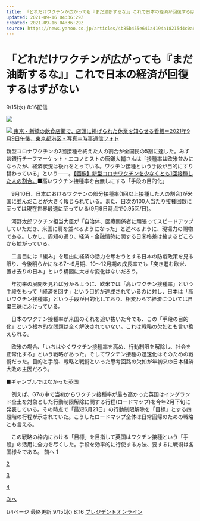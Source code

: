 ```yaml
---
title: 「どれだけワクチンが広がっても『まだ油断するな』」これで日本の経済が回復するはずがない（プレジデントオンライン）
updated: 2021-09-16 04:36:29Z
created: 2021-09-16 04:36:29Z
source: https://news.yahoo.co.jp/articles/4b85b455e641a4194a18215d4c0a617bcdc59dcf
---
```


# 「どれだけワクチンが広がっても『まだ油断するな』」これで日本の経済が回復するはずがない

9/15(水) 8:16配信

[![](https://s.yimg.jp/images/news/cobranding/president.png)](http://president.jp/)

[![](https://amd-pctr.c.yimg.jp/r/iwiz-amd/20210915-00049970-president-000-1-view.jpg?w=640&h=356&q=90&exp=10800&pri=l) 東京・新橋の飲食店街で、店頭に掲げられた休業を知らせる看板＝2021年9月9日午後、東京都港区 - 写真＝時事通信フォト](https://news.yahoo.co.jp/articles/4b85b455e641a4194a18215d4c0a617bcdc59dcf/images/000)

新型コロナワクチンの2回接種を終えた人の割合が全国民の5割に達した。みずほ銀行チーフマーケット・エコノミストの唐鎌大輔さんは「接種率は欧米並みになったが、経済状況は後れをとっている。ワクチン接種という手段が目的にすり替わっている」という――。[【画像】新型コロナワクチンを少なくとも1回接種した人の割合。](https://president.jp/articles/photo/49970?pn=2&cx_referrertype=yahoo&yhref=20210915-00049970-president-bus_all)■高いワクチン接種率を台無しにする「手段の目的化」

　9月10日、日本におけるワクチンの部分接種率(1回以上接種した人の割合)が米国に並んだことが大きく報じられている。また、日次の100人当たり接種回数に至っては現在世界最速に至っている(9月9日時点で0.95回/日)。

　河野太郎ワクチン担当大臣が「自治体、医療関係者に頑張ってスピードアップしていただき、米国に肩を並べるようになった」と述べるように、現場力の賜物である。しかし、周知の通り、経済・金融情勢に関する日米格差は縮まるどころから拡がっている。

　二言目には「緩み」を理由に経済の活力を奪おうとする日本の防疫政策を見る限り、今後明らかになる7～9月期、10～12月期の成長率でも「突き進む欧米、置き去りの日本」という構図に大きな変化はないだろう。

　年初来の展開を見れば分かるように、欧米では「高いワクチン接種率」という手段をもって「経済を回す」という目的が達成されているのに対し、日本は「高いワクチン接種率」という手段が目的化しており、相変わらず経済については自粛三昧にふけっている。

　日本のワクチン接種率が米国のそれを追い抜いた今でも、この「手段の目的化」という根本的な問題は全く解決されていない。これは戦略の欠如とも言い換えられる。

　欧米の場合、「いちはやくワクチン接種率を高め、行動制限を解除し、社会を正常化する」という戦略があった。そしてワクチン接種の迅速化はそのための戦術だった。目的と手段、戦略と戦術といった思考回路の欠如が年初来の日本経済大敗の主因だろう。

■ギャンブルではなかった英国

　例えば、G7の中で当初からワクチン接種率が最も高かった英国はイングランド全土を対象とした行動制限解除に関する行程(ロードマップ)を今年2月下旬に発表している。その時点で「最短6月21日」の行動制限解除を「目標」とする四段階の行程が示されていた。こうしたロードマップ全体は日常回帰のための戦略とも言える。

　この戦略の枠内における「目標」を目指して英国はワクチン接種という「手段」の活用に全力を尽くした。手段を効率的に行使する方法、要するに戦術は各国様々である。
前へ
1

[2](https://news.yahoo.co.jp/articles/4b85b455e641a4194a18215d4c0a617bcdc59dcf?page=2)

[3](https://news.yahoo.co.jp/articles/4b85b455e641a4194a18215d4c0a617bcdc59dcf?page=3)

[4](https://news.yahoo.co.jp/articles/4b85b455e641a4194a18215d4c0a617bcdc59dcf?page=4)

[次へ](https://news.yahoo.co.jp/articles/4b85b455e641a4194a18215d4c0a617bcdc59dcf?page=2)

*1*/4ページ
最終更新:9/15(水) 8:16
[プレジデントオンライン](https://news.yahoo.co.jp/media/president)
